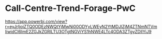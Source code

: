 # Call-Centre-Trend-Forage-PwC

https://app.powerbi.com/view?r=eyJrIjoiZTQ0ODEzNWQtYjMwNi00ODYyLWEyN2YtMDJlZjM4ZTNmNTVmIiwidCI6ImE2ZGJkZGRlLTU3OTgtNGViYS1hNWE4LTc4ODA3ZTgyZDllYiJ9
